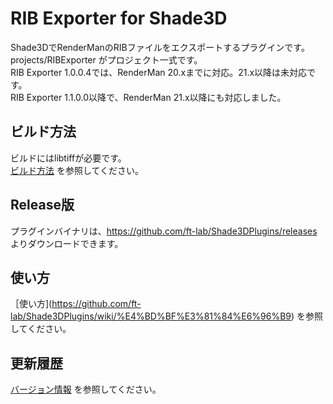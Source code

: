 # RIB Exporter for Shade3D

Shade3DでRenderManのRIBファイルをエクスポートするプラグインです。<br>
projects/RIBExporter がプロジェクト一式です。<br>
RIB Exporter 1.0.0.4では、RenderMan 20.xまでに対応。21.x以降は未対応です。<br>
RIB Exporter 1.1.0.0以降で、RenderMan 21.x以降にも対応しました。<br>

## ビルド方法

ビルドにはlibtiffが必要です。<br>
[ビルド方法](https://github.com/ft-lab/Shade3DPlugins/wiki/%E3%83%93%E3%83%AB%E3%83%89%E6%96%B9%E6%B3%95) を参照してください。<br>

## Release版

プラグインバイナリは、https://github.com/ft-lab/Shade3DPlugins/releases <br>
よりダウンロードできます。

## 使い方

［使い方](https://github.com/ft-lab/Shade3DPlugins/wiki/%E4%BD%BF%E3%81%84%E6%96%B9) を参照してください。<br>

## 更新履歴

[バージョン情報](https://github.com/ft-lab/Shade3DPlugins/wiki/RIB-(RenderMan)-Exporter-%E3%83%90%E3%83%BC%E3%82%B8%E3%83%A7%E3%83%B3%E6%83%85%E5%A0%B1) を参照してください。<br>

